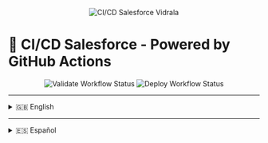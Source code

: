 <!-- Banner image -->
<!-- Banner image -->
<p align="center">
  <img src="src="assets/vidrala.png"" alt="CI/CD Salesforce Vidrala"/>
</p>

# 🚀 CI/CD Salesforce - Powered by GitHub Actions

<p align="center">
            
  <img src="https://github.com/OmegaSoporteVIDRALA/VIDRALA/actions/workflows/pr_validacion.yml/badge.svg" alt="Validate Workflow Status">
  <img src="https://github.com/OmegaSoporteVIDRALA/VIDRALA/actions/workflows/deploy.yml/badge.svg" alt="Deploy Workflow Status">
</p>

---

<details>
<summary>🇬🇧 English</summary>

## 📦 Workflow Overview

### 1. `validate.yml`
- Runs **PMD** static analysis if Apex classes are found.
- Performs a **CheckOnly deploy** using `package.xml`.
- Executes only test classes found (if any).
- Fails the PR if validation does not pass.

### 2. `deploy.yml`
- Triggered after successful validation.
- Deploys to the correct Salesforce org depending on the PR branch:
  - `integra` → Integra sandbox
  - `uat` → UAT sandbox
  - `main` → Production org

## 🔐 Authentication

- Uses different GitHub Secrets per environment.
- Dynamic connection via JWT OAuth Flow.

## 🛠️ Technologies

- Salesforce CLI (`sfdx`)
- GitHub Actions
- PMD (Apex static analysis)
- JWT OAuth Flow

## ✅ CI/CD Status

| Workflow         | Status Badge |
|------------------|--------------|
| PR Validation    | ![Validate](https://github.com/OmegaSoporteVIDRALA/VIDRALA/actions/workflows/pr_validacion.yml/badge.svg) |
| Final Deployment | ![Deploy](https://github.com/OmegaSoporteVIDRALA/VIDRALA/actions/workflows/deploy.yml/badge.svg)     |

## 🤝 Contributing

Create a PR to the appropriate branch (`integra`, `uat`, or `main`).  
CI/CD handles the rest.

## 🔒 Security

This repo uses secrets like:
- `SF_USERNAME_INTEGRA`, `SF_JWT_KEY_INTEGRA`, etc.

⚠️ Never commit credentials.

## 📄 License

MIT

</details>

------

<details>
<summary>🇪🇸 Español</summary>

## 📦 Descripción general del flujo

### 1. `validate.yml`
- Analiza código Apex con **PMD** si existen clases.
- Realiza un **CheckOnly deploy** usando `package.xml`.
- Ejecuta solo las clases de test encontradas (si las hay).
- La PR se bloquea si falla alguna validación.

### 2. `deploy.yml`
- Se lanza si `validate.yml` termina correctamente.
- Despliega en función de la rama destino:
  - `integra` → Sandbox Integra
  - `uat` → Sandbox UAT
  - `main` → Producción

## 🔐 Autenticación

- Usa secrets de GitHub distintos para cada entorno.
- Autenticación vía JWT OAuth dinámico.

## 🛠️ Tecnologías usadas

- Salesforce CLI (`sfdx`)
- GitHub Actions
- PMD (análisis estático)
- JWT OAuth Flow

## ✅ Estado del CI/CD

| Workflow         | Estado automático |
|------------------|-------------------|
| Validación PR    | ![Validate](https://github.com/OmegaSoporteVIDRALA/VIDRALA/actions/workflows/pr_validacion.yml/badge.svg) |
| Despliegue final | ![Deploy](https://github.com/OmegaSoporteVIDRALA/VIDRALA/actions/workflows/deploy.yml/badge.svg)     |

## 🤝 Contribución

Haz PR a `integra`, `uat` o `main` según el entorno.  
El sistema validará y desplegará automáticamente.

## 🔒 Seguridad

Este repositorio utiliza `GitHub Secrets` como:
- `SF_USERNAME_INTEGRA`, `SF_JWT_KEY_INTEGRA`, etc.

Nunca subas claves al repositorio.

## 📄 Licencia

MIT

</details>
